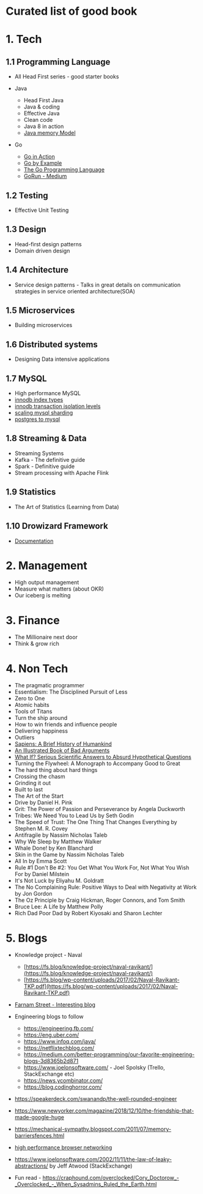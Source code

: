 
# Curated list of good book

# 1. Tech

## 1.1 Programming Language
- All Head First series - good starter books
- Java
    - Head First Java
	- Java & coding
	- Effective Java
	- Clean code
	- Java 8 in action
	- [Java memory Model](http://tutorials.jenkov.com/java-concurrency/java-memory-model.html)

- Go
	- [Go in Action](https://github.com/KeKe-Li/book/blob/master/Go/go-in-action.pdf)
	- [Go by Example](https://gobyexample.com/)
	- [The Go Programming Language](https://www.gopl.io/)
	- [GoRun - Medium](https://medium.com/rungo)

## 1.2 Testing
- Effective Unit Testing

## 1.3 Design
- Head-first design patterns
- Domain driven design

## 1.4 Architecture
- Service design patterns - Talks in great details on communication strategies in service oriented architecture(SOA)

## 1.5 Microservices
- Building microservices

## 1.6 Distributed systems
- Designing Data intensive applications

## 1.7 MySQL
- High performance MySQL
- [innodb index types](https://dev.mysql.com/doc/refman/5.7/en/innodb-index-types.html)
- [innodb transaction isolation levels](https://dev.mysql.com/doc/refman/5.7/en/innodb-transaction-isolation-levels.html)
- [scaling mysql sharding](https://medium.com/pinterest-engineering/sharding-pinterest-how-we-scaled-our-mysql-fleet-3f341e96ca6f)
- [postgres to mysql](https://eng.uber.com/postgres-to-mysql-migration/)

## 1.8 Streaming & Data
- Streaming Systems
- Kafka - The definitive guide
- Spark - Definitive guide
- Stream processing with Apache Flink

## 1.9 Statistics
- The Art of Statistics (Learning from Data)

## 1.10 Drowizard Framework
- [Documentation](https://www.dropwizard.io/en/latest/manual/core.html)


# 2. Management
- High output management
- Measure what matters (about OKR)
- Our iceberg is melting

# 3. Finance
- The Millionaire next door
- Think & grow rich

# 4. Non Tech
- The pragmatic programmer
- Essentialism: The Disciplined Pursuit of Less
- Zero to One
- Atomic habits
- Tools of Titans
- Turn the ship around
- How to win friends and influence people
- Delivering happiness
- Outliers 
- [Sapiens: A Brief History of Humankind](https://www.goodreads.com/book/show/23692271-sapiens)
- [An Illustrated Book of Bad Arguments](https://www.goodreads.com/book/show/18753581-an-illustrated-book-of-bad-arguments)
- [What If? Serious Scientific Answers to Absurd Hypothetical Questions](https://www.goodreads.com/book/show/21413662-what-if-serious-scientific-answers-to-absurd-hypothetical-questions)
- Turning the Flywheel: A Monograph to Accompany Good to Great
- The hard thing about hard things
- Crossing the chasm
- Grinding it out
- Built to last
- The Art of the Start
- Drive by Daniel H. Pink
- Grit: The Power of Passion and Perseverance by Angela Duckworth
- Tribes: We Need You to Lead Us by Seth Godin
- The Speed of Trust: The One Thing That Changes Everything by Stephen M. R. Covey
- Antifragile by Nassim Nicholas Taleb
- Why We Sleep by Matthew Walker
- Whale Done! by Ken Blanchard
- Skin in the Game by Nassim Nicholas Taleb
- All In by Emma Scott
- Rule #1 Don't Be #2: You Get What You Work For, Not What You Wish For by Daniel Milstein
- It's Not Luck by Eliyahu M. Goldratt
- The No Complaining Rule: Positive Ways to Deal with Negativity at Work by Jon Gordon
- The Oz Principle by Craig Hickman, Roger Connors, and Tom Smith
- Bruce Lee: A Life by Matthew Polly
- Rich Dad Poor Dad by Robert Kiyosaki and Sharon Lechter

# 5. Blogs
- Knowledge project - Naval
	- [https://fs.blog/knowledge-project/naval-ravikant/](https://fs.blog/knowledge-project/naval-ravikant/)
	- [https://fs.blog/wp-content/uploads/2017/02/Naval-Ravikant-TKP.pdf](https://fs.blog/wp-content/uploads/2017/02/Naval-Ravikant-TKP.pdf)
- [Farnam Street - Interesting blog](https://fs.blog/)
- Engineering blogs to follow	
	- https://engineering.fb.com/
	- https://eng.uber.com/
	- https://www.infoq.com/java/
	- https://netflixtechblog.com/
	- https://medium.com/better-programming/our-favorite-engineering-blogs-3d8365b2d871
    - https://www.joelonsoftware.com/  - Joel Spolsky (Trello, StackExchange etc)
    - https://news.ycombinator.com/
    - https://blog.codinghorror.com/

- https://speakerdeck.com/swanandp/the-well-rounded-engineer
- https://www.newyorker.com/magazine/2018/12/10/the-friendship-that-made-google-huge
- https://mechanical-sympathy.blogspot.com/2011/07/memory-barriersfences.html
- [high performance browser networking](https://hpbn.co/)
- https://www.joelonsoftware.com/2002/11/11/the-law-of-leaky-abstractions/ by Jeff Atwood (StackExchange)
- Fun read - https://craphound.com/overclocked/Cory_Doctorow_-_Overclocked_-_When_Sysadmins_Ruled_the_Earth.html 

